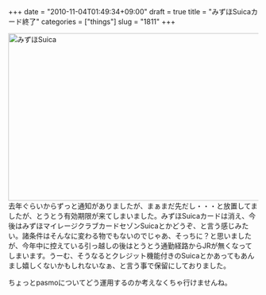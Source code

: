 +++
date = "2010-11-04T01:49:34+09:00"
draft = true
title = "みずほSuicaカード終了"
categories = ["things"]
slug = "1811"
+++

<a href="/images/2010/10/card.jpg"><img src="/images/2010/10/card.jpg" alt="みずほSuica" title="みずほSuicaカード" width="600" height="337" class="alignnone size-full wp-image-1812" /></a>
去年ぐらいからずっと通知がありましたが、まぁまだ先だし・・・と放置してましたが、とうとう有効期限が来てしまいました。みずほSuicaカードは消え、今後はみずほマイレージクラブカードセゾンSuicaとかどうぞ、と言う感じみたい。諸条件はそんなに変わる物でもないのでじゃあ、そっちに？と思いましたが、今年中に控えている引っ越しの後はとうとう通勤経路からJRが無くなってしまいます。うーむ、そうなるとクレジット機能付きのSuicaとかあってもあんまし嬉しくないかもしれないなぁ、と言う事で保留にしておりました。

ちょっとpasmoについてどう運用するのか考えなくちゃ行けませんね。
